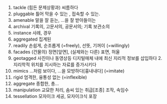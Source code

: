 1. tackle (힘든 문제상황과) 씨름하다
2. pluggable 틀어 막을 수 있는 , 접속할 수 있는.
3. amenable 말을 잘 듣는, …을 잘 받아들이는
4. archival 기록의, 고문서의, 공문서의; 기록 보관소의
5. instance 사례, 경우
6. aggregated 집계된
7. readily 손쉽게, 순조롭게 (=freely), 선뜻, 기꺼이 (=willingly)
8. facades (건물의) 정면[앞면], (실제와는 다른) 표면, 허울
9. geotagged 사진이나 동영상등 디지털매체 내에 최신 지리적 정보를 삽입하다 2. 지리학적 위치를 지시하는 자료를 증가시키다
10. mimics …처럼 보이다, …을 모방하다[흉내내다] (=imitate)
11. rigid 엄격한, 융통성 없는 (=inflexible)
12. aggregate 종합한, 총…
13. manipulation 교묘한 처리, 솜씨 있는 취급[조종] 조작, 속임수
14. tessellation 모자이크 세공, 모자이크식 포장
